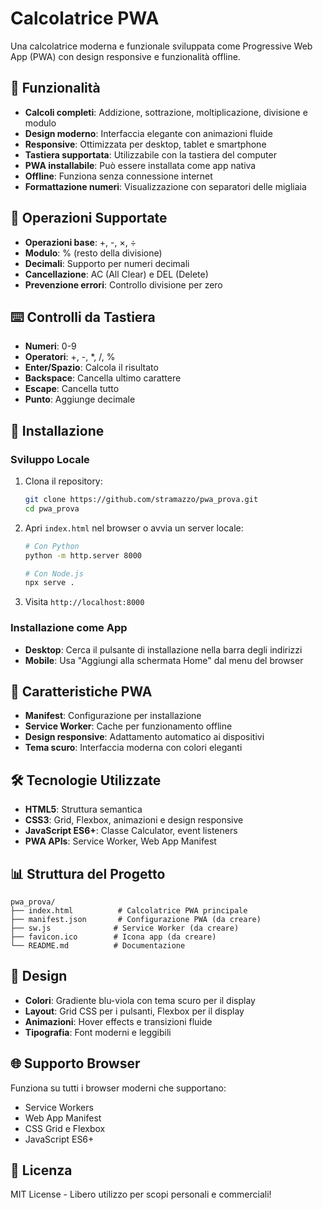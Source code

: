 # Calcolatrice PWA

Una calcolatrice moderna e funzionale sviluppata come Progressive Web App (PWA) con design responsive e funzionalità offline.

## 🧮 Funzionalità

- **Calcoli completi**: Addizione, sottrazione, moltiplicazione, divisione e modulo
- **Design moderno**: Interfaccia elegante con animazioni fluide
- **Responsive**: Ottimizzata per desktop, tablet e smartphone
- **Tastiera supportata**: Utilizzabile con la tastiera del computer
- **PWA installabile**: Può essere installata come app nativa
- **Offline**: Funziona senza connessione internet
- **Formattazione numeri**: Visualizzazione con separatori delle migliaia

## 🎯 Operazioni Supportate

- **Operazioni base**: +, -, ×, ÷
- **Modulo**: % (resto della divisione)
- **Decimali**: Supporto per numeri decimali
- **Cancellazione**: AC (All Clear) e DEL (Delete)
- **Prevenzione errori**: Controllo divisione per zero

## ⌨️ Controlli da Tastiera

- **Numeri**: 0-9
- **Operatori**: +, -, *, /, %
- **Enter/Spazio**: Calcola il risultato
- **Backspace**: Cancella ultimo carattere
- **Escape**: Cancella tutto
- **Punto**: Aggiunge decimale

## 🚀 Installazione

### Sviluppo Locale

1. Clona il repository:
   ```bash
   git clone https://github.com/stramazzo/pwa_prova.git
   cd pwa_prova
   ```

2. Apri `index.html` nel browser o avvia un server locale:
   ```bash
   # Con Python
   python -m http.server 8000
   
   # Con Node.js
   npx serve .
   ```

3. Visita `http://localhost:8000`

### Installazione come App

- **Desktop**: Cerca il pulsante di installazione nella barra degli indirizzi
- **Mobile**: Usa "Aggiungi alla schermata Home" dal menu del browser

## 📱 Caratteristiche PWA

- **Manifest**: Configurazione per installazione
- **Service Worker**: Cache per funzionamento offline
- **Design responsive**: Adattamento automatico ai dispositivi
- **Tema scuro**: Interfaccia moderna con colori eleganti

## 🛠️ Tecnologie Utilizzate

- **HTML5**: Struttura semantica
- **CSS3**: Grid, Flexbox, animazioni e design responsive
- **JavaScript ES6+**: Classe Calculator, event listeners
- **PWA APIs**: Service Worker, Web App Manifest

## 📊 Struttura del Progetto

```
pwa_prova/
├── index.html          # Calcolatrice PWA principale
├── manifest.json       # Configurazione PWA (da creare)
├── sw.js              # Service Worker (da creare)
├── favicon.ico        # Icona app (da creare)
└── README.md          # Documentazione
```

## 🎨 Design

- **Colori**: Gradiente blu-viola con tema scuro per il display
- **Layout**: Grid CSS per i pulsanti, Flexbox per il display
- **Animazioni**: Hover effects e transizioni fluide
- **Tipografia**: Font moderni e leggibili

## 🌐 Supporto Browser

Funziona su tutti i browser moderni che supportano:
- Service Workers
- Web App Manifest
- CSS Grid e Flexbox
- JavaScript ES6+

## 📄 Licenza

MIT License - Libero utilizzo per scopi personali e commerciali! 
